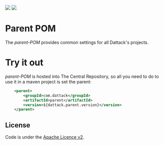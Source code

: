 [![][travis img]][travis]
[![][license img]][license]

Parent POM
==========

The _parent-POM_ provides common settings for all Dattack's projects.

Try it out
=========

_parent-POM_ is hosted into The Central Repository, so all you need to do to
use it in a maven project is set the parent:


```xml
    <parent>
        <groupId>com.dattack</groupId>
        <artifactId>parent</artifactId>
        <version>${dattack.parent.version}</version>
    </parent>
```

License
-------
Code is under the [Apache Licence v2](https://www.apache.org/licenses/LICENSE-2.0.txt).

[travis]:https://travis-ci.org/dattack/parent/builds
[travis img]:https://secure.travis-ci.org/dattack/parent.svg?branch=master

[license]:LICENSE
[license img]:https://img.shields.io/:license-Apache-blue.svg?style=plastic-square
